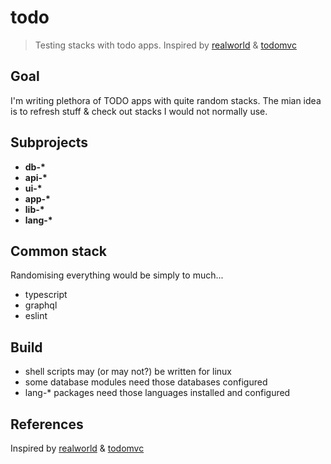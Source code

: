 # todo

> Testing stacks with todo apps. Inspired by [realworld](https://github.com/gothinkster/realworld) & [todomvc](https://github.com/tastejs/todomvc)

## Goal

I'm writing plethora of TODO apps with quite random stacks. The mian idea is to refresh stuff & check out stacks I would not normally use.

## Subprojects

- **db-\***
- **api-\***
- **ui-\***
- **app-\***
- **lib-\***
- **lang-\***

## Common stack

Randomising everything would be simply to much...

- typescript
- graphql
- eslint

## Build

- shell scripts may (or may not?) be written for linux
- some database modules need those databases configured
- lang-\* packages need those languages installed and configured

## References

Inspired by [realworld](https://github.com/gothinkster/realworld) & [todomvc](https://github.com/tastejs/todomvc)
